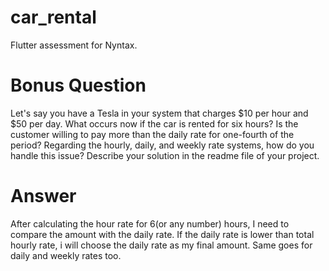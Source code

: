 # car_rental

Flutter assessment for Nyntax.

# Bonus Question

Let's say you have a Tesla in your system that charges $10 per hour and $50 per day. What occurs now if the car is rented for six hours? Is the customer willing to pay more than the daily rate for one-fourth of the period? Regarding the hourly, daily, and weekly rate systems, how do you handle this issue? Describe your solution in the readme file of your project.

# Answer

After calculating the hour rate for 6(or any number) hours, I need to compare the amount with the daily rate. If the daily rate is lower than total hourly rate, i will choose the daily rate as my final amount. Same goes for daily and weekly rates too.
